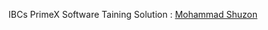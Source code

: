 IBCs PrimeX Software Taining Solution : [](https://www.youtube.com/@MdMuradKhan/videos)
[Mohammad Shuzon](https://www.youtube.com/watch?v=qyxtU8lEQlg&list=PLjjinSamzPeAZWePJiSt10HkTi4EvmHh8)

